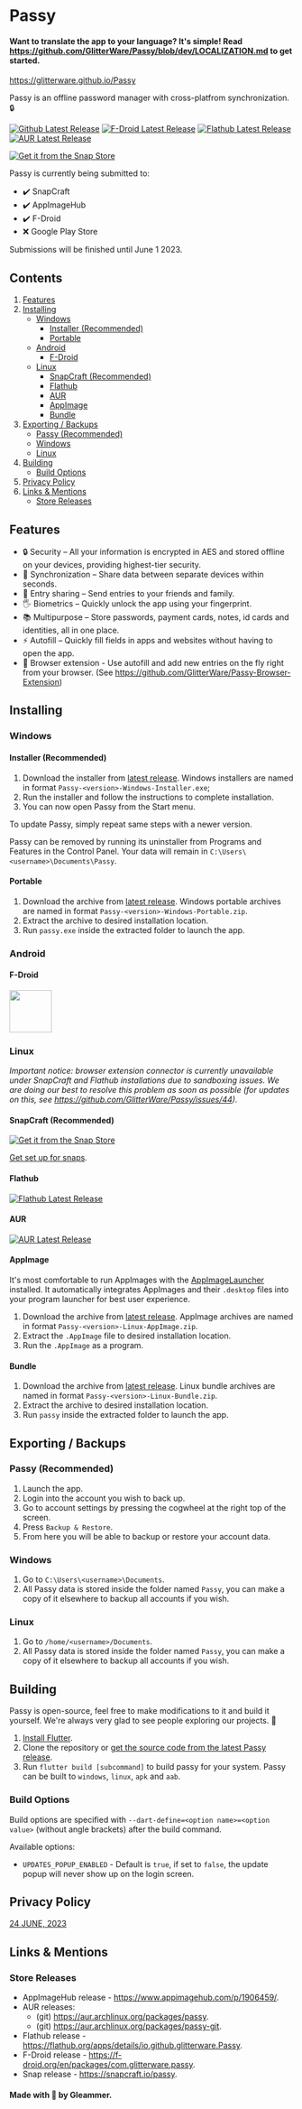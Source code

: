 # Passy

#### Want to translate the app to your language? It's simple! Read https://github.com/GlitterWare/Passy/blob/dev/LOCALIZATION.md to get started.

https://glitterware.github.io/Passy

Passy is an offline password manager with cross-platfrom synchronization. 🔒

[![Github Latest Release](https://img.shields.io/github/release/GlitterWare/Passy.svg?logo=github&labelColor=white&logoColor=black&color=7b1fa2&style=for-the-badge)](https://github.com/GlitterWare/Passy/releases/latest) [![F-Droid Latest Release](https://img.shields.io/f-droid/v/com.glitterware.passy.svg?logo=F-Droid&labelColor=white&logoColor=black&color=7b1fa2&style=for-the-badge)](https://f-droid.org/en/packages/com.glitterware.passy) [![Flathub Latest Release](https://img.shields.io/flathub/v/io.github.glitterware.Passy?logo=Flathub&labelColor=white&logoColor=black&color=7b1fa2&style=for-the-badge)](https://flathub.org/apps/details/io.github.glitterware.Passy) [![AUR Latest Release](https://img.shields.io/aur/version/passy?logo=Arch%20Linux&labelColor=white&logoColor=black&color=7b1fa2&style=for-the-badge)](https://aur.archlinux.org/packages/passy)

[![Get it from the Snap Store](https://snapcraft.io/static/images/badges/en/snap-store-white.svg)](https://snapcraft.io/passy)

Passy is currently being submitted to:
- ✔️ SnapCraft
- ✔️ AppImageHub
- ✔️ F-Droid
- ❌ Google Play Store

Submissions will be finished until June 1 2023.

## Contents

1. [Features](#features)
2. [Installing](#installing)
    - [Windows](#windows)
        - [Installer (Recommended)](#installer-recommended)
        - [Portable](#portable)
    - [Android](#android)
        - [F-Droid](#f-droid)
    - [Linux](#linux)
        - [SnapCraft (Recommended)](#snapcraft-recommended)
        - [Flathub](#flathub)
        - [AUR](#aur)
        - [AppImage](#appimage)
        - [Bundle](#bundle)
3. [Exporting / Backups](#exporting--backups)
    - [Passy (Recommended)](#passy-recommended)
    - [Windows](#windows-1)
    - [Linux](#linux-1)
4. [Building](#building)
    - [Build Options](#build-options)
5. [Privacy Policy](#privacy-policy)
6. [Links & Mentions](#links--mentions)
    - [Store Releases](#store-releases)

## Features

- 🔒 Security – All your information is encrypted in AES and stored offline on your devices, providing highest-tier security.
- 🔄 Synchronization – Share data between separate devices within seconds.
- 🤝 Entry sharing – Send entries to your friends and family.
- 🖐️ Biometrics – Quickly unlock the app using your fingerprint.
- 📚 Multipurpose – Store passwords, payment cards, notes, id cards and identities, all in one place.
- ⚡ Autofill – Quickly fill fields in apps and websites without having to open the app.
- 🧩 Browser extension - Use autofill and add new entries on the fly right from your browser. (See https://github.com/GlitterWare/Passy-Browser-Extension)

## Installing

### Windows

#### Installer (Recommended)

1. Download the installer from [latest release](https://github.com/GlitterWare/Passy/releases/latest). Windows installers are named in format `Passy-<version>-Windows-Installer.exe`;
2. Run the installer and follow the instructions to complete installation.
3. You can now open Passy from the Start menu.

To update Passy, simply repeat same steps with a newer version.

Passy can be removed by running its uninstaller from Programs and Features in the Control Panel. Your data will remain in `C:\Users\<username>\Documents\Passy`.

#### Portable

1. Download the archive from [latest release](https://github.com/GlitterWare/Passy/releases/latest). Windows portable archives are named in format `Passy-<version>-Windows-Portable.zip`.
2. Extract the archive to desired installation location.
3. Run `passy.exe` inside the extracted folder to launch the app.

### Android

#### F-Droid

<a href="https://f-droid.org/en/packages/com.glitterware.passy"><img src="https://fdroid.gitlab.io/artwork/badge/get-it-on.png" height="75"></a>

### Linux

*Important notice: browser extension connector is currently unavailable under SnapCraft and Flathub installations due to sandboxing issues. We are doing our best to resolve this problem as soon as possible (for updates on this, see https://github.com/GlitterWare/Passy/issues/44).*

#### SnapCraft (Recommended)

[![Get it from the Snap Store](https://snapcraft.io/static/images/badges/en/snap-store-white.svg)](https://snapcraft.io/passy)

[Get set up for snaps](https://snapcraft.io/docs/installing-snapd).

#### Flathub

[![Flathub Latest Release](https://img.shields.io/flathub/v/io.github.glitterware.Passy?logo=Flathub&labelColor=white&logoColor=black&color=7b1fa2&style=for-the-badge)](https://flathub.org/apps/details/io.github.glitterware.Passy)

#### AUR

[![AUR Latest Release](https://img.shields.io/aur/version/passy?logo=Arch%20Linux&labelColor=white&logoColor=black&color=7b1fa2&style=for-the-badge)](https://aur.archlinux.org/packages/passy)

#### AppImage

It's most comfortable to run AppImages with the [AppImageLauncher](https://github.com/TheAssassin/AppImageLauncher/releases/latest) installed. It automatically integrates AppImages and their `.desktop` files into your program launcher for best user experience.

1. Download the archive from [latest release](https://github.com/GlitterWare/Passy/releases/latest). AppImage archives are named in format `Passy-<version>-Linux-AppImage.zip`.
2. Extract the `.AppImage` file to desired installation location.
3. Run the `.AppImage` as a program.

#### Bundle

1. Download the archive from [latest release](https://github.com/GlitterWare/Passy/releases/latest). Linux bundle archives are named in format `Passy-<version>-Linux-Bundle.zip`.
2. Extract the archive to desired installation location.
3. Run `passy` inside the extracted folder to launch the app.

## Exporting / Backups

### Passy (Recommended)

1. Launch the app.
2. Login into the account you wish to back up.
3. Go to account settings by pressing the cogwheel at the right top of the screen.
4. Press `Backup & Restore`.
5. From here you will be able to backup or restore your account data.

### Windows

1. Go to `C:\Users\<username>\Documents`.
2. All Passy data is stored inside the folder named `Passy`, you can make a copy of it elsewhere to backup all accounts if you wish.

### Linux

1. Go to `/home/<username>/Documents`.
2. All Passy data is stored inside the folder named `Passy`, you can make a copy of it elsewhere to backup all accounts if you wish.

## Building

Passy is open-source, feel free to make modifications to it and build it yourself. We're always very glad to see people exploring our projects. 👥

1. [Install Flutter](https://docs.flutter.dev/get-started/install).
2. Clone the repository or [get the source code from the latest Passy release](https://github.com/GlitterWare/Passy/releases/latest).
3. Run `flutter build [subcommand]` to build passy for your system. Passy can be built to `windows`, `linux`, `apk` and `aab`.

### Build Options

Build options are specified with `--dart-define=<option name>=<option value>` (without angle brackets) after the build command.

Available options:
- `UPDATES_POPUP_ENABLED` - Default is `true`, if set to `false`, the update popup will never show up on the login screen.

## Privacy Policy

[24 JUNE, 2023](https://github.com/GlitterWare/Passy/blob/main/PRIVACY-POLICY.md)

## Links & Mentions

### Store Releases

- AppImageHub release - https://www.appimagehub.com/p/1906459/.
- AUR releases:
  - (git) https://aur.archlinux.org/packages/passy.
  - (git) https://aur.archlinux.org/packages/passy-git.
- Flathub release - https://flathub.org/apps/details/io.github.glitterware.Passy.
- F-Droid release - https://f-droid.org/en/packages/com.glitterware.passy.
- Snap release - https://snapcraft.io/passy.

#### Made with 💜 by Gleammer.

